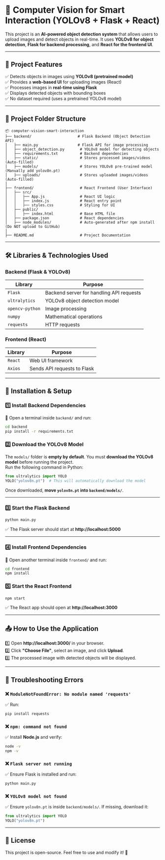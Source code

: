 # 🎥 Computer Vision for Smart Interaction (YOLOv8 + Flask + React)

This project is an **AI-powered object detection system** that allows users to upload images and detect objects in real-time. It uses **YOLOv8 for object detection**, **Flask for backend processing**, and **React for the frontend UI**.

---

## 📌 **Project Features**
✅ Detects objects in images using **YOLOv8 (pretrained model)**  
✅ Provides a **web-based UI** for uploading images (React)  
✅ Processes images in **real-time using Flask**  
✅ Displays detected objects with bounding boxes  
✅ No dataset required (uses a pretrained YOLOv8 model)  

---

## 📂 **Project Folder Structure**
```
📦 computer-vision-smart-interaction
├── backend/                     # Flask Backend (Object Detection API)
│   ├── main.py                  # Flask API for image processing
│   ├── object_detection.py       # YOLOv8 model for detecting objects
│   ├── requirements.txt          # Backend dependencies
│   ├── static/                   # Stores processed images/videos (Auto-filled)
│   ├── models/                   # Stores YOLOv8 pre-trained model (Manually add yolov8n.pt)
│   ├── uploads/                  # Stores uploaded images/videos (Auto-filled)
│
├── frontend/                     # React Frontend (User Interface)
│   ├── src/
│   │   ├── App.js                # React UI logic
│   │   ├── index.js              # React entry point
│   │   ├── styles.css            # Styling for UI
│   ├── public/
│   │   ├── index.html            # Base HTML file
│   ├── package.json              # React dependencies
│   ├── node_modules/             # Auto-generated after npm install (Do NOT upload to GitHub)
│
├── README.md                     # Project Documentation
```

---

## 🛠 **Libraries & Technologies Used**

### **Backend (Flask & YOLOv8)**
| Library | Purpose |
|---------|---------|
| `Flask` | Backend server for handling API requests |
| `ultralytics` | YOLOv8 object detection model |
| `opencv-python` | Image processing |
| `numpy` | Mathematical operations |
| `requests` | HTTP requests |

### **Frontend (React)**
| Library | Purpose |
|---------|---------|
| `React` | Web UI framework |
| `Axios` | Sends API requests to Flask |

---

## 🚀 **Installation & Setup**

### **1️⃣ Install Backend Dependencies**
📌 Open a terminal inside `backend/` and run:
```bash
cd backend
pip install -r requirements.txt
```

### **2️⃣ Download the YOLOv8 Model**
The `models/` folder is **empty by default**. You must **download the YOLOv8 model** before running the project.  
Run the following command in Python:
```python
from ultralytics import YOLO
YOLO("yolov8n.pt")  # This will automatically download the model
```
Once downloaded, **move `yolov8n.pt` into `backend/models/`**.

---

### **3️⃣ Start the Flask Backend**
```bash
python main.py
```
✅ The Flask server should start at **http://localhost:5000**

---

### **4️⃣ Install Frontend Dependencies**
📌 Open another terminal inside `frontend/` and run:
```bash
cd frontend
npm install
```

### **5️⃣ Start the React Frontend**
```bash
npm start
```
✅ The React app should open at **http://localhost:3000**

---

## 📤 **How to Use the Application**

1️⃣ Open **http://localhost:3000/** in your browser.  
2️⃣ Click **"Choose File"**, select an image, and click **Upload**.  
3️⃣ The processed image with detected objects will be displayed.  

---

## 📌 **Troubleshooting Errors**

### ❌ `ModuleNotFoundError: No module named 'requests'`
✅ Run:
```bash
pip install requests
```

### ❌ `npm: command not found`
✅ Install **Node.js** and verify:
```bash
node -v
npm -v
```

### ❌ `Flask server not running`
✅ Ensure Flask is installed and run:
```bash
python main.py
```

### ❌ `YOLOv8 model not found`
✅ Ensure `yolov8n.pt` is inside `backend/models/`. If missing, download it:
```python
from ultralytics import YOLO
YOLO("yolov8n.pt")
```

---

## 📜 **License**
This project is open-source. Feel free to use and modify it! 🚀
